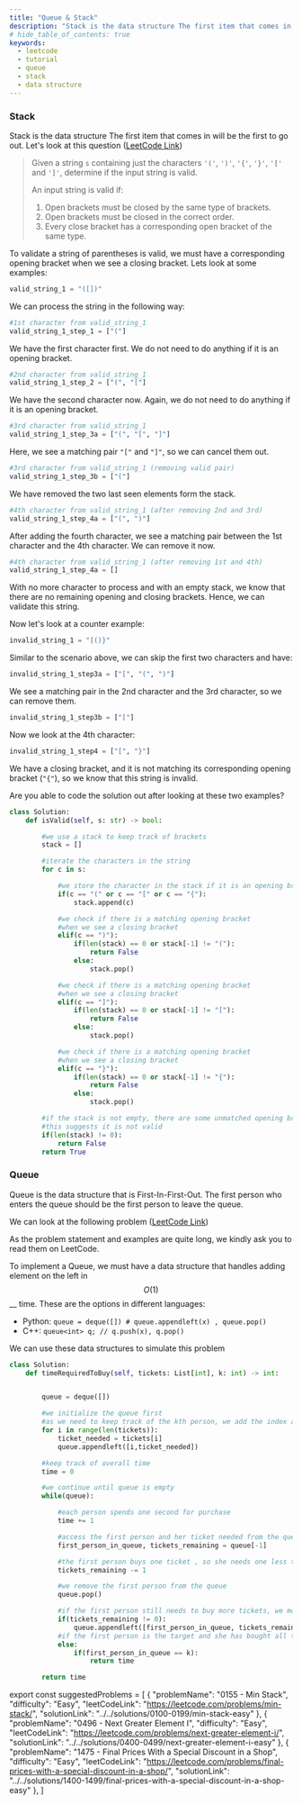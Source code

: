 ```yaml
---
title: "Queue & Stack"
description: "Stack is the data structure The first item that comes in will be the first to go out."
# hide_table_of_contents: true
keywords:
  - leetcode
  - tutorial
  - queue
  - stack
  - data structure
---
```


<TutorialCredits authors="@heiheihang"/>

### Stack

Stack is the data structure The first item that comes in will be the first to go out. Let's look at this question ([LeetCode Link](https://leetcode.com/problems/valid-parentheses/))

> Given a string `s` containing just the characters `'('`, `')'`, `'{'`, `'}'`, `'['` and `']'`, determine if the input string is valid.
>
> An input string is valid if:
>
> 1. Open brackets must be closed by the same type of brackets.
> 2. Open brackets must be closed in the correct order.
> 3. Every close bracket has a corresponding open bracket of the same type.

To validate a string of parentheses is valid, we must have a corresponding opening bracket when we see a closing bracket. Lets look at some examples:

```python
valid_string_1 = "([])"
```

We can process the string in the following way:

```python
#1st character from valid_string_1
valid_string_1_step_1 = ["("]
```

We have the first character first. We do not need to do anything if it is an opening bracket.

```python
#2nd character from valid_string_1
valid_string_1_step_2 = ["(", "["]
```

We have the second character now. Again, we do not need to do anything if it is an opening bracket.

```python
#3rd character from valid_string_1
valid_string_1_step_3a = ["(", "[", "]"]
```

Here, we see a matching pair `"["` and `"]"`, so we can cancel them out.

```python
#3rd character from valid_string_1 (removing valid pair)
valid_string_1_step_3b = ["("]
```

We have removed the two last seen elements form the stack.

```python
#4th character from valid_string_1 (after removing 2nd and 3rd)
valid_string_1_step_4a = ["(", ")"]
```

After adding the fourth character, we see a matching pair between the 1st character and the 4th character. We can remove it now.

```python
#4th character from valid_string_1 (after removing 1st and 4th)
valid_string_1_step_4a = []
```

With no more character to process and with an empty stack, we know that there are no remaining opening and closing brackets. Hence, we can validate this string.

Now let's look at a counter example:

```python
invalid_string_1 = "[()}"
```

Similar to the scenario above, we can skip the first two characters and have:

```python
invalid_string_1_step3a = ["[", "(", ")"]
```

We see a matching pair in the 2nd character and the 3rd character, so we can remove them.

```python
invalid_string_1_step3b = ["["]
```

Now we look at the 4th character:

```python
invalid_string_1_step4 = ["[", "}"]
```

We have a closing bracket, and it is not matching its corresponding opening bracket (`"{"`), so we know that this string is invalid.

Are you able to code the solution out after looking at these two examples?

```python
class Solution:
    def isValid(self, s: str) -> bool:

        #we use a stack to keep track of brackets
        stack = []

        #iterate the characters in the string
        for c in s:

            #we store the character in the stack if it is an opening bracket
            if(c == "(" or c == "[" or c == "{"):
                stack.append(c)

            #we check if there is a matching opening bracket
            #when we see a closing bracket
            elif(c == ")"):
                if(len(stack) == 0 or stack[-1] != "("):
                    return False
                else:
                    stack.pop()

            #we check if there is a matching opening bracket
            #when we see a closing bracket
            elif(c == "]"):
                if(len(stack) == 0 or stack[-1] != "["):
                    return False
                else:
                    stack.pop()

            #we check if there is a matching opening bracket
            #when we see a closing bracket
            elif(c == "}"):
                if(len(stack) == 0 or stack[-1] != "{"):
                    return False
                else:
                    stack.pop()

        #if the stack is not empty, there are some unmatched opening brackets
        #this suggests it is not valid
        if(len(stack) != 0):
            return False
        return True
```

### Queue

Queue is the data structure that is First-In-First-Out. The first person who enters the queue should be the first person to leave the queue.

We can look at the following problem ([LeetCode Link](https://leetcode.com/problems/time-needed-to-buy-tickets/))

As the problem statement and examples are quite long, we kindly ask you to read them on LeetCode.

To implement a Queue, we must have a data structure that handles adding element on the left in $$O(1)$$ \_\_ time. These are the options in different languages:

- Python: `queue = deque([]) # queue.appendleft(x) , queue.pop()`
- C++: `queue<int> q; // q.push(x), q.pop()`

We can use these data structures to simulate this problem

```python
class Solution:
    def timeRequiredToBuy(self, tickets: List[int], k: int) -> int:


        queue = deque([])

        #we initialize the queue first
        #as we need to keep track of the kth person, we add the index as well
        for i in range(len(tickets)):
            ticket_needed = tickets[i]
            queue.appendleft([i,ticket_needed])

        #keep track of overall time
        time = 0

        #we continue until queue is empty
        while(queue):

            #each person spends one second for purchase
            time += 1

            #access the first person and her ticket needed from the queue
            first_person_in_queue, tickets_remaining = queue[-1]

            #the first person buys one ticket , so she needs one less ticket
            tickets_remaining -= 1

            #we remove the first person from the queue
            queue.pop()

            #if the first person still needs to buy more tickets, we move her back to the end of the queue
            if(tickets_remaining != 0):
                queue.appendleft([first_person_in_queue, tickets_remaining])
            #if the first person is the target and she has bought all the tickets, we return the time
            else:
                if(first_person_in_queue == k):
                    return time

        return time
```

export const suggestedProblems = [
{
"problemName": "0155 - Min Stack",
"difficulty": "Easy",
"leetCodeLink": "https://leetcode.com/problems/min-stack/",
"solutionLink": "../../solutions/0100-0199/min-stack-easy"
},
{
"problemName": "0496 - Next Greater Element I",
"difficulty": "Easy",
"leetCodeLink": "https://leetcode.com/problems/next-greater-element-i/",
"solutionLink": "../../solutions/0400-0499/next-greater-element-i-easy"
},
{
"problemName": "1475 - Final Prices With a Special Discount in a Shop",
"difficulty": "Easy",
"leetCodeLink": "https://leetcode.com/problems/final-prices-with-a-special-discount-in-a-shop/",
"solutionLink": "../../solutions/1400-1499/final-prices-with-a-special-discount-in-a-shop-easy"
},
]

<Table title="Suggested Problems" data={suggestedProblems} />
